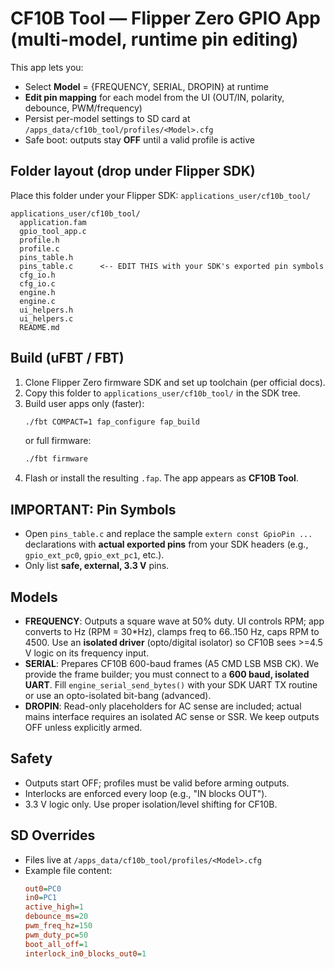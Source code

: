 # CF10B Tool — Flipper Zero GPIO App (multi-model, runtime pin editing)

This app lets you:
- Select **Model** = {FREQUENCY, SERIAL, DROPIN} at runtime
- **Edit pin mapping** for each model from the UI (OUT/IN, polarity, debounce, PWM/frequency)
- Persist per-model settings to SD card at `/apps_data/cf10b_tool/profiles/<Model>.cfg`
- Safe boot: outputs stay **OFF** until a valid profile is active

## Folder layout (drop under Flipper SDK)
Place this folder under your Flipper SDK: `applications_user/cf10b_tool/`

```
applications_user/cf10b_tool/
  application.fam
  gpio_tool_app.c
  profile.h
  profile.c
  pins_table.h
  pins_table.c      <-- EDIT THIS with your SDK's exported pin symbols
  cfg_io.h
  cfg_io.c
  engine.h
  engine.c
  ui_helpers.h
  ui_helpers.c
  README.md
```

## Build (uFBT / FBT)
1) Clone Flipper Zero firmware SDK and set up toolchain (per official docs).
2) Copy this folder to `applications_user/cf10b_tool/` in the SDK tree.
3) Build user apps only (faster):
   ```bash
   ./fbt COMPACT=1 fap_configure fap_build
   ```
   or full firmware:
   ```bash
   ./fbt firmware
   ```
4) Flash or install the resulting `.fap`. The app appears as **CF10B Tool**.

## IMPORTANT: Pin Symbols
- Open `pins_table.c` and replace the sample `extern const GpioPin ...` declarations
  with **actual exported pins** from your SDK headers (e.g., `gpio_ext_pc0`, `gpio_ext_pc1`, etc.).
- Only list **safe, external, 3.3 V** pins.

## Models
- **FREQUENCY**: Outputs a square wave at 50% duty. UI controls RPM; app converts to Hz (RPM = 30*Hz),
  clamps freq to 66..150 Hz, caps RPM to 4500. Use an **isolated driver** (opto/digital isolator)
  so CF10B sees >=4.5 V logic on its frequency input.
- **SERIAL**: Prepares CF10B 600-baud frames (A5 CMD LSB MSB CK). We provide the frame builder; you must
  connect to a **600 baud, isolated UART**. Fill `engine_serial_send_bytes()` with your SDK UART TX routine
  or use an opto-isolated bit-bang (advanced).
- **DROPIN**: Read-only placeholders for AC sense are included; actual mains interface requires an isolated
  AC sense or SSR. We keep outputs OFF unless explicitly armed.

## Safety
- Outputs start OFF; profiles must be valid before arming outputs.
- Interlocks are enforced every loop (e.g., "IN blocks OUT").
- 3.3 V logic only. Use proper isolation/level shifting for CF10B.

## SD Overrides
- Files live at `/apps_data/cf10b_tool/profiles/<Model>.cfg`
- Example file content:
  ```ini
  out0=PC0
  in0=PC1
  active_high=1
  debounce_ms=20
  pwm_freq_hz=150
  pwm_duty_pc=50
  boot_all_off=1
  interlock_in0_blocks_out0=1
  ```
